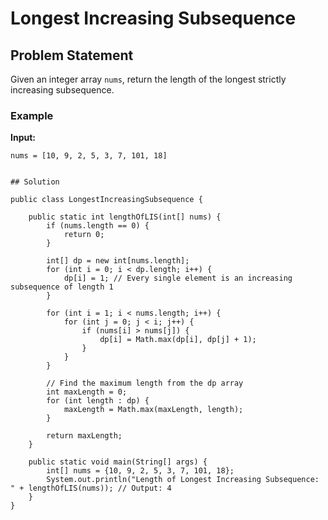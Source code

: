 # Longest Increasing Subsequence

## Problem Statement

Given an integer array `nums`, return the length of the longest strictly increasing subsequence.

### Example

**Input:** 
```plaintext
nums = [10, 9, 2, 5, 3, 7, 101, 18]


## Solution

public class LongestIncreasingSubsequence {

    public static int lengthOfLIS(int[] nums) {
        if (nums.length == 0) {
            return 0;
        }

        int[] dp = new int[nums.length];
        for (int i = 0; i < dp.length; i++) {
            dp[i] = 1; // Every single element is an increasing subsequence of length 1
        }

        for (int i = 1; i < nums.length; i++) {
            for (int j = 0; j < i; j++) {
                if (nums[i] > nums[j]) {
                    dp[i] = Math.max(dp[i], dp[j] + 1);
                }
            }
        }

        // Find the maximum length from the dp array
        int maxLength = 0;
        for (int length : dp) {
            maxLength = Math.max(maxLength, length);
        }
        
        return maxLength;
    }

    public static void main(String[] args) {
        int[] nums = {10, 9, 2, 5, 3, 7, 101, 18};
        System.out.println("Length of Longest Increasing Subsequence: " + lengthOfLIS(nums)); // Output: 4
    }
}
